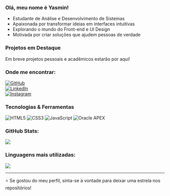   ### Olá, meu nome é Yasmin!


  - Estudante de Análise e Desenvolvimento de Sistemas  
  - Apaixonada por transformar ideias em interfaces intuitivas  
  - Explorando o mundo do Front-end e UI Design  
  - Motivada por criar soluções que ajudem pessoas de verdade

  ### Projetos em Destaque
  Em breve projetos pessoais e acadêmicos estarão por aqui!

  ### Onde me encontrar:

  [![GitHub](https://img.shields.io/static/v1?label=GitHub&message=yas-kbohnen&color=f8efd4&style=for-the-badge)](https://github.com/yas-kbohnen)  
  [![LinkedIn](https://img.shields.io/static/v1?label=LinkedIn&message=yas.kbohnen&color=f8efd4&style=for-the-badge)](https://www.linkedin.com/in/yasmin-kaefer-bohnen-b4341234b/)  
  [![Instagram](https://img.shields.io/static/v1?label=Instagram&message=yas.kbohnen&color=f8efd4&style=for-the-badge)](https://www.instagram.com/yas.kbohnen/)

  ### Tecnologias & Ferramentas

  ![HTML5](https://img.shields.io/badge/HTML5-E34F26?style=for-the-badge&color=555555)
  ![CSS3](https://img.shields.io/badge/CSS3-1572B6?style=for-the-badge&color=555555)
  ![JavaScript](https://img.shields.io/badge/JavaScript-F7DF1E?style=for-the-badge&color=555555)
  ![Oracle APEX](https://img.shields.io/badge/Oracle%20APEX-F80000?style=for-the-badge&logo=oracle&color=555555)

  
  ### GitHub Stats:
  
  <img src="https://github-readme-stats.vercel.app/api?username=yas-kbohnen&show_icons=true&hide_title=true&title_color=783c00&text_color=af552e&icon_color=783c00&bg_color=f8efd4&cache_seconds=2300"/>

  ### Linguagens mais utilizadas:

  <img src="https://github-readme-stats.vercel.app/api/top-langs/?username=yas-kbohnen&hide_title=true&layout=compact&title_color=783c00&text_color=af552e&bg_color=f8efd4" />

  ---

⭐ Se gostou do meu perfil, sinta-se à vontade para deixar uma estrela nos repositórios!
